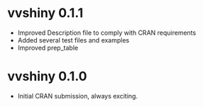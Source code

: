 # vvshiny 0.1.1

* Improved Description file to comply with CRAN requirements
* Added several test files and examples
* Improved prep_table

# vvshiny 0.1.0

* Initial CRAN submission, always exciting.

